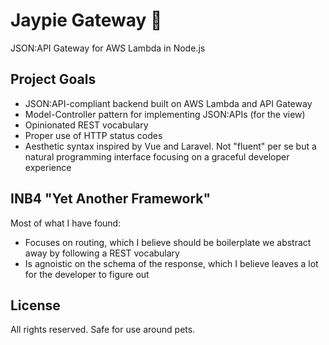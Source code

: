 # Jaypie Gateway 🔹

JSON:API Gateway for AWS Lambda in Node.js

## Project Goals

* JSON:API-compliant backend built on AWS Lambda and API Gateway
* Model-Controller pattern for implementing JSON:APIs (for the view)
* Opinionated REST vocabulary
* Proper use of HTTP status codes
* Aesthetic syntax inspired by Vue and Laravel.  Not "fluent" per se but a natural programming interface focusing on a graceful developer experience

## INB4 "Yet Another Framework"

Most of what I have found:

* Focuses on routing, which I believe should be boilerplate we abstract away by following a REST vocabulary
* Is agnoistic on the schema of the response, which I believe leaves a lot for the developer to figure out

## License

All rights reserved.  Safe for use around pets.
